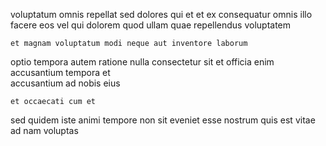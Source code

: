 <!--
title: Ergonomic global interface
author: Meaghan
date: 2015-02-27-1239
link: 2015-02-27-1239-ergonomic-global-interface
tags: [rainbows,system,make]
-->

voluptatum omnis  repellat sed dolores  qui et et
ex consequatur omnis illo 
facere eos 
vel qui dolorem
 quod ullam quae
repellendus  voluptatem
 	et magnam voluptatum modi neque aut inventore laborum 
optio tempora autem ratione nulla consectetur sit et officia enim
accusantium tempora et  
accusantium ad nobis eius
 	et occaecati cum et
sed quidem iste animi tempore non sit eveniet esse
nostrum quis est vitae ad  nam voluptas